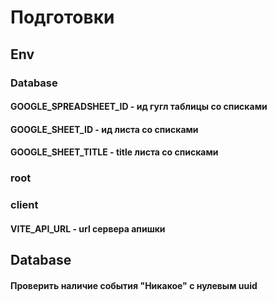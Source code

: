 # Подготовки

## Env

### Database

#### GOOGLE_SPREADSHEET_ID - ид гугл таблицы со списками

#### GOOGLE_SHEET_ID - ид листа со списками

#### GOOGLE_SHEET_TITLE - title листа со списками

### root

### client

#### VITE_API_URL - url сервера апишки

## Database

#### Проверить наличие события "Никакое" c нулевым uuid
